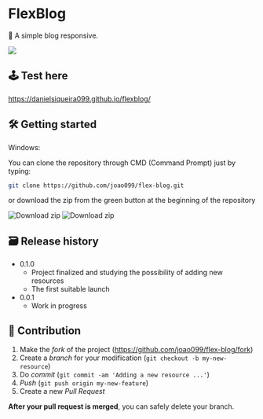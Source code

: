 # FlexBlog

🎨  A simple blog responsive.

![](gif/preview-gif.gif)

## 🕹 Test here

https://danielsiqueira099.github.io/flexblog/

## 🛠 Getting started

Windows:

You can clone the repository through CMD (Command Prompt) just by typing:

```sh
git clone https://github.com/joao099/flex-blog.git
```

or download the zip from the green button at the beginning of the repository

<img src="https://i.ibb.co/3mLnKMH/clone.png" alt="Download zip" border="0">

<img src="https://i.ibb.co/BqMScLn/clone-zip-1.png" alt="Download zip" border="0">

## 🗃 Release history

- 0.1.0
  - Project finalized and studying the possibility of adding new resources
  - The first suitable launch
- 0.0.1
  - Work in progress

## 🚀 Contribution

1. Make the _fork_ of the project (<https://github.com/joao099/flex-blog/fork>)
2. Create a _branch_ for your modification (`git checkout -b my-new-resource`)
3. Do _commit_ (`git commit -am 'Adding a new resource ...'`)
4. _Push_ (`git push origin my-new-feature`)
5. Create a new _Pull Request_

**After your pull request is merged**, you can safely delete your branch.
